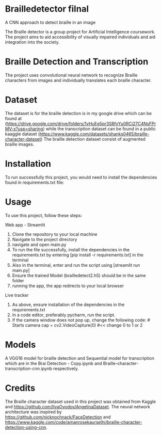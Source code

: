 # Brailledetector filnal
 A CNN approach to detect braille in an image

The Braille detector is a group project for Artificial Intelligence coursework. The project aims to aid accessibility 
of visually impaired individuals and aid integration into the society.

# Braille Detection and Transcription
The project uses convolutional neural network to recognize Braille characters from images and individually translates each braille character.

# Dataset
The dataset is for the 
braille detection is in my google drive which can be found at (https://drive.google.com/drive/folders/1vHuEg5pr3S8fvYu0RCi27C4NsFPrMV-x?usp=sharing)
while the transcription dataset can be found in a public kaaggle dataset (https://www.kaggle.com/datasets/shanks0465/braille-character-dataset)
The braille detection dataset consist of augmented braille images.

# Installation
To run successfully this project, you would need to install the dependencies found in requirements.txt file:

# Usage
To use this project, follow these steps:

Web app - Streamlit
1. Clone the repository to your local machine
2. Navigate to the project directory
3. navigate and open main.py
4. To run the file successfully, install the dependencies in the requirements.txt by entering [pip install -r requirements.txt] in the terminal
5. Also in the terminal, enter and run the script using [streamlit run main.py]
6. Ensure the trained Model (brailledetect2.h5) should be in the same folder  
7. running the app, the app redirects to your local browser 

Live tracker
1. As above, ensure installation of the dependencies in the requirements.txt
2. In a code editor, preferably pycharm, run the script.
3. If the camera window does not pop up, change the following code:
        # Starts camera
        cap = cv2.VideoCapture(0) #<< change 0 to 1 or 2


# Models
A VGG16 model for braille detection and Sequential model for transcription which are in the Brai Detection - Copy.ipynb and
Braille-character-transcription-cnn.ipynb respectively.

# Credits
The Braille character dataset used in this project was obtained from Kaggle and https://github.com/IlyaOvodov/AngelinaDataset.
The neural network architecture was inspired by https://github.com/nicknochnack/FaceDetection and
  https://www.kaggle.com/code/amanrosekaursethi/braille-character-detection-using-cnn.
